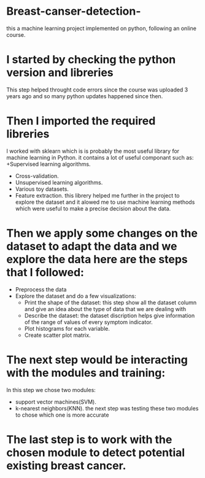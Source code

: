 # Breast-canser-detection-
this a machine learning project implemented on python, following an online course.
# I started by checking the python version and libreries 
This step helped throught code errors since the course was uploaded 3 years ago and
so many python updates happened since then.
# Then I imported the required libreries
I worked with sklearn which is is probably the most useful library for machine learning in Python. it contains a lot of useful componant such as:
+Supervised learning algorithms.
* Cross-validation.
* Unsupervised learning algorithms.
* Various toy datasets.
* Feature extraction.
this librery helped me further in the project to explore the dataset and it alowed me to use machine learning methods which were useful to make a precise decision about the data.
# Then we apply some changes on the dataset to adapt the data and we explore the data here are the steps that I followed:
* Preprocess the data
* Explore the dataset and do a few visualizations:
  * Print the shape of the dataset: this step show all the dataset column and give an idea about the type of data that we are dealing with
  * Describe the dataset: the dataset discription helps give information of the range of values of every symptom indicator.
  * Plot histograms for each variable.
  * Create scatter plot matrix.
# The next step would be interacting with the modules and training:
In this step we chose two modules:
  * support vector machines(SVM).
  * k-nearest neighbors(KNN).
the next step was testing these two modules to chose which one is more accurate 
# The last step is to work with the chosen module to detect potential existing breast cancer.
  
  
